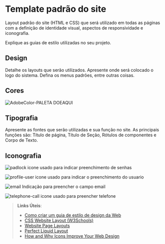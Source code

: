 # Template padrão do site

Layout padrão do site (HTML e CSS) que será utilizado em todas as páginas com a definição de identidade visual, aspectos de responsividade e iconografia.

Explique as guias de estilo utilizadas no seu projeto.

## Design

Detalhe os layouts que serão utilizados. Apresente onde será colocado o logo do sistema. Defina os menus padrões, entre outras coisas.


## Cores
![AdobeColor-PALETA DOEAQUI](https://github.com/ICEI-PUC-Minas-PMV-SI/pmv-si-2023-2-pe1-t2-doeaqui/assets/142449392/fda5e8ce-3e8e-49e7-b020-bff021e35492)




## Tipografia

Apresente as fontes que serão utilizadas e sua função no site. As principais funções são: Título de página, Título de Seção, Rótulos de componentes e Corpo de Texto.


## Iconografia

![padlock](https://github.com/ICEI-PUC-Minas-PMV-SI/pmv-si-2023-2-pe1-t2-doeaqui/assets/142449392/122c4374-e37e-4b3c-9b33-0ce3dc3b32e7)
icone usado para indicar preenchimento de senhas

![profile-user](https://github.com/ICEI-PUC-Minas-PMV-SI/pmv-si-2023-2-pe1-t2-doeaqui/assets/142449392/6ff52ca2-364c-4e1f-b7f3-c50cf3dcd61c)
icone usado para indicar o preenchimento do usuario

![email](https://github.com/ICEI-PUC-Minas-PMV-SI/pmv-si-2023-2-pe1-t2-doeaqui/assets/142449392/3c333436-cdbb-4160-88e4-93f6a3c64ca6)
Indicação para preencher o campo email

![telephone-call](https://github.com/ICEI-PUC-Minas-PMV-SI/pmv-si-2023-2-pe1-t2-doeaqui/assets/142449392/aa23ec93-9a11-4265-afc3-8f7680d88a98)
icone usado para preencher telefone 


> **Links Úteis**:
>
> -  [Como criar um guia de estilo de design da Web](https://edrodrigues.com.br/blog/como-criar-um-guia-de-estilo-de-design-da-web/#)
> - [CSS Website Layout (W3Schools)](https://www.w3schools.com/css/css_website_layout.asp)
> - [Website Page Layouts](http://www.cellbiol.com/bioinformatics_web_development/chapter-3-your-first-web-page-learning-html-and-css/website-page-layouts/)
> - [Perfect Liquid Layout](https://matthewjamestaylor.com/perfect-liquid-layouts)
> - [How and Why Icons Improve Your Web Design](https://usabilla.com/blog/how-and-why-icons-improve-you-web-design/)
